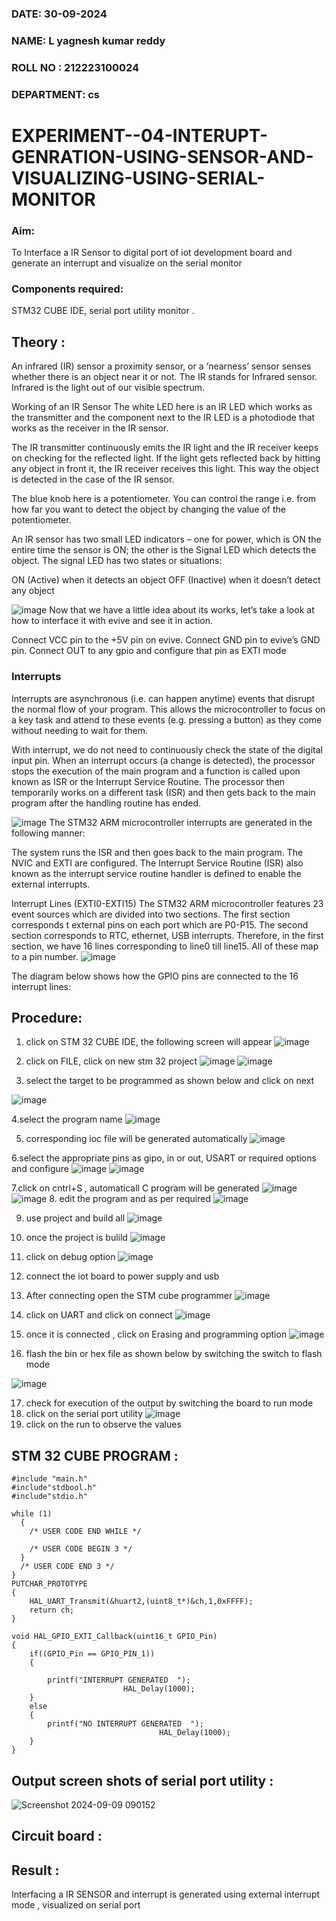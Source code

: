 ###  DATE: 30-09-2024

###  NAME: L yagnesh kumar reddy
###  ROLL NO : 212223100024
###  DEPARTMENT: cs


# EXPERIMENT--04-INTERUPT-GENRATION-USING-SENSOR-AND-VISUALIZING-USING-SERIAL-MONITOR

### Aim:
To Interface a IR Sensor to digital port of iot development board  and generate an interrupt and visualize on the serial monitor 

### Components required:
STM32 CUBE IDE,  serial port utility monitor .


## Theory :

An infrared (IR) sensor a proximity sensor, or a ‘nearness’ sensor senses whether there is an object near it or not. The IR stands for Infrared sensor. Infrared is the light out of our visible spectrum.

Working of an IR Sensor
The white LED here is an IR LED which works as the transmitter and the component next to the IR LED is a photodiode that works as the receiver in the IR sensor.

The IR transmitter continuously emits the IR light and the IR receiver keeps on checking for the reflected light. If the light gets reflected back by hitting any object in front it, the IR receiver receives this light. This way the object is detected in the case of the IR sensor.

The blue knob here is a potentiometer. You can control the range i.e. from how far you want to detect the object by changing the value of the potentiometer.

An IR sensor has two small LED indicators – one for power, which is ON the entire time the sensor is ON; the other is the Signal LED which detects the object. The signal LED has two states or situations:

ON (Active) when it detects an object
OFF (Inactive) when it doesn’t detect any object

![image](https://github.com/vasanthkumarch/EXPERIMENT--04-INTERUPT-GENRATION-USING-SENSOR-AND-VISUALIZING-USING-SERIAL-MONITOR/assets/36288975/9bf61298-1deb-48d7-b88f-bd08e3cc6a83)
Now that we have a little idea about its works, let’s take a look at how to interface it with evive and see it in action.

Connect VCC pin to the +5V pin on evive.
Connect GND pin to evive’s GND pin.
Connect OUT to any gpio and configure that pin as EXTI mode 

### Interrupts


Interrupts are asynchronous (i.e. can happen anytime) events that disrupt the normal flow of your program. This allows the microcontroller to focus on a key task and attend to these events (e.g. pressing a button) as they come without needing to wait for them.

With interrupt, we do not need to continuously check the state of the digital input pin. When an interrupt occurs (a change is detected), the processor stops the execution of the main program and a function is called upon known as ISR or the Interrupt Service Routine. The processor then temporarily works on a different task (ISR) and then gets back to the main program after the handling routine has ended.

![image](https://github.com/vasanthkumarch/EXPERIMENT--04-INTERUPT-GENRATION-USING-SENSOR-AND-VISUALIZING-USING-SERIAL-MONITOR/assets/36288975/cb4ac7aa-30ed-4b97-b3b4-1986db9f1558)
The STM32 ARM microcontroller interrupts are generated in the following manner:

The system runs the ISR and then goes back to the main program. The NVIC and EXTI are configured. The Interrupt Service Routine (ISR) also known as the interrupt service routine handler is defined to enable the external interrupts.

 
Interrupt Lines (EXTI0-EXTI15)
The STM32 ARM microcontroller features 23 event sources which are divided into two sections. The first section corresponds t external pins on each port which are P0-P15. The second section corresponds to RTC, ethernet, USB interrupts. Therefore, in the first section, we have 16 lines corresponding to line0 till line15. All of these map to a pin number.
![image](https://github.com/vasanthkumarch/EXPERIMENT--04-INTERUPT-GENRATION-USING-SENSOR-AND-VISUALIZING-USING-SERIAL-MONITOR/assets/36288975/1110746f-6be2-4d12-9a34-66004e4b307b)


The diagram below shows how the GPIO pins are connected to the 16 interrupt lines:
## Procedure:
 1. click on STM 32 CUBE IDE, the following screen will appear 
 ![image](https://user-images.githubusercontent.com/36288975/226189166-ac10578c-c059-40e7-8b80-9f84f64bf088.png)

 2. click on FILE, click on new stm 32 project 
 ![image](https://user-images.githubusercontent.com/36288975/226189215-2d13ebfb-507f-44fc-b772-02232e97c0e3.png)
![image](https://user-images.githubusercontent.com/36288975/226189230-bf2d90dd-9695-4aaf-b2a6-6d66454e81fc.png)
3. select the target to be programmed  as shown below and click on next 

![image](https://user-images.githubusercontent.com/36288975/226189280-ed5dcf1d-dd8d-43ae-815d-491085f4863b.png)

4.select the program name 
![image](https://user-images.githubusercontent.com/36288975/226189316-09832a30-4d1a-4d4f-b8ad-2dc28f137711.png)


5. corresponding ioc file will be generated automatically 
![image](https://user-images.githubusercontent.com/36288975/226189378-3abbdee2-0df6-470f-a3cd-79c74e3d3ad8.png)

6.select the appropriate pins as gipo, in or out, USART or required options and configure 
![image](https://user-images.githubusercontent.com/36288975/226189403-f7179f1a-3eae-4637-826b-ab4ec35ba1e1.png)
![image](https://user-images.githubusercontent.com/36288975/226189425-2b2414ce-49b3-4b61-a260-c658cb2e4152.png)


7.click on cntrl+S , automaticall C program will be generated 
![image](https://user-images.githubusercontent.com/36288975/226189443-8b43451d-0b14-47e4-a20b-cc09c6ad8458.png)
![image](https://user-images.githubusercontent.com/36288975/226189450-85ffa969-2ffb-4788-81e5-72d60fdda0f1.png)
8. edit the program and as per required 
![image](https://user-images.githubusercontent.com/36288975/226189461-a573e62f-a109-4631-a250-a20925758fe0.png)

9. use project and build all 
![image](https://user-images.githubusercontent.com/36288975/226189554-3f7101ac-3f41-48fc-abc7-480bd6218dec.png)
10. once the project is bulild 
![image](https://user-images.githubusercontent.com/36288975/226189577-c61cc1eb-3990-4968-8aa6-aefffc766b70.png)

11. click on debug option 
![image](https://user-images.githubusercontent.com/36288975/226189625-37daa9a3-62e9-42b5-a5ce-2ac63345905b.png)

12. connect the  iot board to power supply and usb 

13. After connecting open the STM cube programmer 
![image](https://user-images.githubusercontent.com/36288975/227599356-9c465b7e-6bd0-436b-b4e8-742ed25e06ce.png)

14. click on UART and click on connect 
![image](https://user-images.githubusercontent.com/36288975/227599458-26976d4a-f2d4-49f0-a49f-31f46eb15761.png)

15. once it is connected , click on Erasing and programming option 
![image](https://user-images.githubusercontent.com/36288975/227599531-f03d277e-440f-4f8a-8875-97f8e8058c71.png)

16. flash the bin or hex file as shown below by switching the switch to flash mode 

![image](https://user-images.githubusercontent.com/36288975/227599656-dc4a635f-b5f1-44c8-84c5-ee0a592fa184.png)


17. check for execution of the output by switching the board to run mode 
18. click on the serial port utility 
![image](https://github.com/vasanthkumarch/EXPERIMENT--04-INTERUPT-GENRATION-USING-SENSOR-AND-VISUALIZING-USING-SERIAL-MONITOR/assets/36288975/cd2c17fc-afac-4d72-97f9-20db3e63f23f)
19. click on the run to observe the values 


  

## STM 32 CUBE PROGRAM :
~~~
#include "main.h"
#include"stdbool.h"
#include"stdio.h"

while (1)
  {
    /* USER CODE END WHILE */

    /* USER CODE BEGIN 3 */
  }
  /* USER CODE END 3 */
}
PUTCHAR_PROTOTYPE
{
	HAL_UART_Transmit(&huart2,(uint8_t*)&ch,1,0xFFFF);
	return ch;
}

void HAL_GPIO_EXTI_Callback(uint16_t GPIO_Pin)
{
	if((GPIO_Pin == GPIO_PIN_1))
	{

		printf("INTERRUPT GENERATED  ");
				 		 HAL_Delay(1000);
	}
	else
	{
		printf("NO INTERRUPT GENERATED  ");
						 		 HAL_Delay(1000);
	}
}
~~~

## Output screen shots of serial port utility   :
 ![Screenshot 2024-09-09 090152](https://github.com/user-attachments/assets/65d33268-1463-48b2-bf21-5e94dda900ae)

 
 ## Circuit board :
 
 
 
## Result :
Interfacing a  IR SENSOR and interrupt is generated using external interrupt mode , visualized on serial port 
